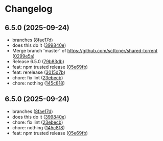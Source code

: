 # Changelog

## 6.5.0 (2025-09-24)

* branches ([8fae17d](https://github.com/scttcper/shared-torrent/commit/8fae17d))
* does this do it ([399840e](https://github.com/scttcper/shared-torrent/commit/399840e))
* Merge branch 'master' of https://github.com/scttcper/shared-torrent ([0299e5a](https://github.com/scttcper/shared-torrent/commit/0299e5a))
* Release 6.5.0 ([79b83db](https://github.com/scttcper/shared-torrent/commit/79b83db))
* feat: npm trusted release ([05e69fb](https://github.com/scttcper/shared-torrent/commit/05e69fb))
* feat: rerelease ([3015d7b](https://github.com/scttcper/shared-torrent/commit/3015d7b))
* chore: fix lint ([23ebecb](https://github.com/scttcper/shared-torrent/commit/23ebecb))
* chore: nothing ([145c818](https://github.com/scttcper/shared-torrent/commit/145c818))

## 6.5.0 (2025-09-24)

* branches ([8fae17d](https://github.com/scttcper/shared-torrent/commit/8fae17d))
* does this do it ([399840e](https://github.com/scttcper/shared-torrent/commit/399840e))
* chore: fix lint ([23ebecb](https://github.com/scttcper/shared-torrent/commit/23ebecb))
* chore: nothing ([145c818](https://github.com/scttcper/shared-torrent/commit/145c818))
* feat: npm trusted release ([05e69fb](https://github.com/scttcper/shared-torrent/commit/05e69fb))
